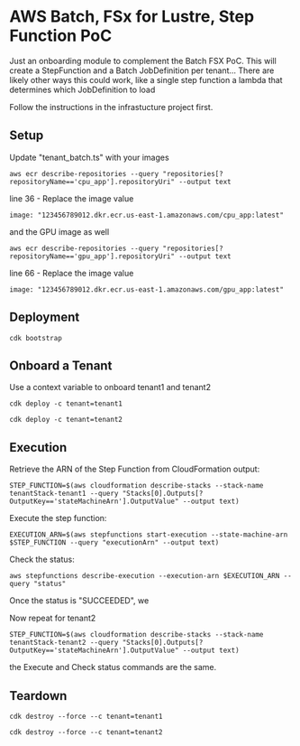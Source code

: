 # AWS Batch, FSx for Lustre, Step Function PoC

Just an onboarding module to complement the Batch FSX PoC. This will
create a StepFunction and a Batch JobDefinition per tenant... There are
likely other ways this could work, like a single step function a lambda
that determines which JobDefinition to load

Follow the instructions in the infrastucture project first.

## Setup

Update "tenant_batch.ts" with your images

    aws ecr describe-repositories --query "repositories[?repositoryName=='cpu_app'].repositoryUri" --output text

line 36 - Replace the image value

    image: "123456789012.dkr.ecr.us-east-1.amazonaws.com/cpu_app:latest"

and the GPU image as well

    aws ecr describe-repositories --query "repositories[?repositoryName=='gpu_app'].repositoryUri" --output text

line 66 - Replace the image value

    image: "123456789012.dkr.ecr.us-east-1.amazonaws.com/gpu_app:latest"

## Deployment

    cdk bootstrap

## Onboard a Tenant

Use a context variable to onboard tenant1 and tenant2

    cdk deploy -c tenant=tenant1

    cdk deploy -c tenant=tenant2

## Execution

Retrieve the ARN of the Step Function from CloudFormation output:

    STEP_FUNCTION=$(aws cloudformation describe-stacks --stack-name tenantStack-tenant1 --query "Stacks[0].Outputs[?OutputKey=='stateMachineArn'].OutputValue" --output text)

Execute the step function:

    EXECUTION_ARN=$(aws stepfunctions start-execution --state-machine-arn $STEP_FUNCTION --query "executionArn" --output text)

Check the status:

    aws stepfunctions describe-execution --execution-arn $EXECUTION_ARN --query "status"

Once the status is "SUCCEEDED", we

Now repeat for tenant2

    STEP_FUNCTION=$(aws cloudformation describe-stacks --stack-name tenantStack-tenant2 --query "Stacks[0].Outputs[?OutputKey=='stateMachineArn'].OutputValue" --output text)

the Execute and Check status commands are the same.

## Teardown

    cdk destroy --force --c tenant=tenant1

    cdk destroy --force --c tenant=tenant2
